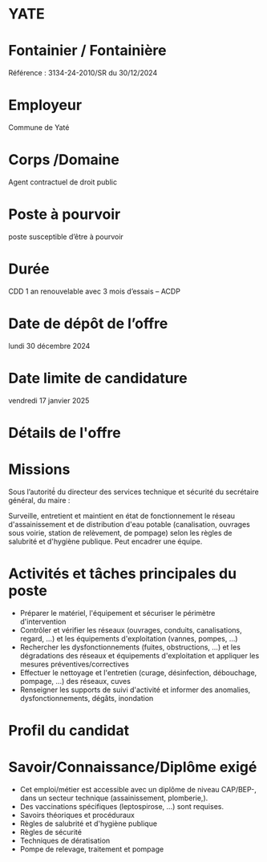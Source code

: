 # YATE

# Fontainier / Fontainière

Référence : 3134-24-2010/SR du 30/12/2024

# Employeur

Commune de Yaté

# Corps /Domaine

Agent contractuel de droit public

# Poste à pourvoir

poste susceptible d’être à pourvoir

# Durée

CDD 1 an renouvelable avec 3 mois d’essais – ACDP

# Date de dépôt de l’offre

lundi 30 décembre 2024

# Date limite de candidature

vendredi 17 janvier 2025

# Détails de l'offre

# Missions

Sous l’autorité́ du directeur des services technique et sécurité du secrétaire général, du maire :

Surveille, entretient et maintient en état de fonctionnement le réseau d'assainissement et de distribution d'eau potable (canalisation, ouvrages sous voirie, station de relèvement, de pompage) selon les règles de salubrité et d'hygiène publique. Peut encadrer une équipe.

# Activités et tâches principales du poste

- Préparer le matériel, l'équipement et sécuriser le périmètre d'intervention
- Contrôler et vérifier les réseaux (ouvrages, conduits, canalisations, regard, ...) et les équipements d'exploitation (vannes, pompes, ...)
- Rechercher les dysfonctionnements (fuites, obstructions, ...) et les dégradations des réseaux et équipements d'exploitation et appliquer les mesures préventives/correctives
- Effectuer le nettoyage et l'entretien (curage, désinfection, débouchage, pompage, ...) des réseaux, cuves
- Renseigner les supports de suivi d'activité et informer des anomalies, dysfonctionnements, dégâts, inondation

# Profil du candidat

# Savoir/Connaissance/Diplôme exigé

- Cet emploi/métier est accessible avec un diplôme de niveau CAP/BEP-, dans un secteur technique (assainissement, plomberie,).
- Des vaccinations spécifiques (leptospirose, ...) sont requises.
- Savoirs théoriques et procéduraux
- Règles de salubrité et d'hygiène publique
- Règles de sécurité
- Techniques de dératisation
- Pompe de relevage, traitement et pompage